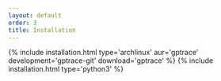 ```yaml
---
layout: default
order: 3
title: Installation
---
```

{% include installation.html type='archlinux' aur='gptrace' development='gptrace-git' download='gptrace' %}
{% include installation.html type='python3' %}